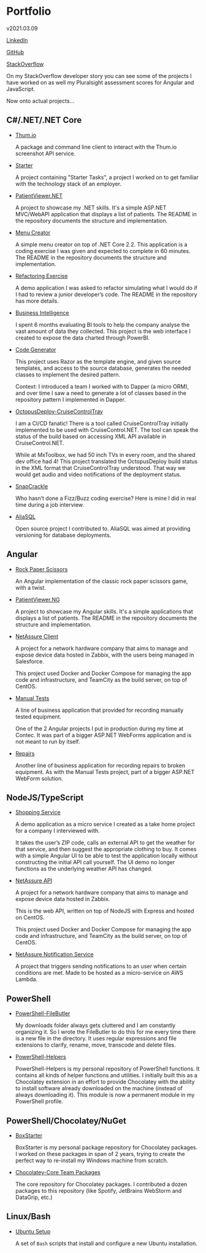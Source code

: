 # Portfolio

v2021.03.09

[LinkedIn](http://www.linkedin.com/in/therunningdev)

[GitHub](https://github.com/The-Running-Dev)

[StackOverflow](https://stackoverflow.com/users/story/1778866)

On my StackOverflow developer story you can see some of the projects I have worked on as well my Pluralsight assessment scores for Angular and JavaScript.

Now onto actual projects...

## C#/.NET/.NET Core

* [Thum.io](https://github.com/The-Running-Dev/Thum.io)

   A package and command line client to interact with the Thum.io screenshot API service.

* [Starter](https://github.com/The-Running-Dev/Starter.Stage7)

   A project containing "Starter Tasks", a project I worked on to get familiar with the technology stack of an employer.

* [PatientViewer.NET](https://github.com/The-Running-Dev/Demo-PatientVIewer.NET)

   A project to showcase my .NET skills. It's a simple ASP.NET MVC/WebAPI application that displays a list of patients. The README in the repository documents the structure and implementation.

* [Menu Creator](https://github.com/The-Running-Dev/Demo-MenuCreator)

   A simple menu creator on top of .NET Core 2.2. This application is a coding exercise I was given and expected to complete in 60 minutes. The README in the repository documents the structure and implementation.

* [Refactoring Exercise](https://github.com/The-Running-Dev/Demo-RefactoringExercise)

   A demo application I was asked to refactor simulating what I would do if I had to review a junior developer’s code. The README in the repository has more details.

* [Business Intelligence](https://github.com/The-Running-Dev/Contec-BusinessIntelligence)

   I spent 6 months evaluating BI tools to help the company analyse the vast amount of data they collected. This project is the web interface I created to expose the data charted through PowerBI.

* [Code Generator](https://github.com/The-Running-Dev/Tools-CodeGenerator)

   This project uses Razor as the template engine, and given source templates, and access to the source database, generates the needed classes to implement the desired pattern.

   Context: I introduced a team I worked with to Dapper (a micro ORM), and over time I saw a need to generate a lot of classes based in the repository pattern I implemented in Dapper.

* [OctopusDeploy-CruiseControlTray](https://github.com/The-Running-Dev/OctopusDeploy-CruiseControlTray)

   I am a CI/CD fanatic! There is a tool called CruiseControlTray initially implemented to be used with CruiseControl.NET. The tool can speak the status of the build based on accessing XML API available in CruiseControl.NET.

   While at MxToolbox, we had 50 inch TVs in every room, and the shared dev office had 4! This project translated the OctopusDeploy build status in the XML format that CruiseControlTray understood. That way we would get audio and video notifications of the deployment status.

* [SnapCrackle](https://github.com/The-Running-Dev/Demo-SnapCrackle)

   Who hasn’t done a Fizz/Buzz coding exercise? Here is mine I did in real time during a job interview.

* [AliaSQL](https://github.com/The-Running-Dev/Database-AliaSQL)

   Open source project I contributed to. AliaSQL was aimed at providing versioning for database deployments.

## Angular

* [Rock Paper Scissors](https://github.com/The-Running-Dev/Demo-RockPaperScissors)

   An Angular implementation of the classic rock paper scissors game, with a twist.

* [PatientViewer.NG](https://github.com/The-Running-Dev/Demo-PatientVIewer.NG)

   A project to showcase my Angular skills. It's a simple applications that displays a list of patients. The README in the repository documents the structure and implementation.

* [NetAssure Client](https://github.com/The-Running-Dev/Demo-NetAssure/tree/master/web-client/src)

   A project for a network hardware company that aims to manage and expose device data hosted in Zabbix, with the users being managed in Salesforce.

   This project used Docker and Docker Compose for managing the app code and infrastructure, and TeamCity as the build server, on top of CentOS.

* [Manual Tests](https://github.com/The-Running-Dev/Contec-ManualTests)

   A line of business application that provided for recording manually tested equipment.

   One of the 2 Angular projects I put in production during my time at Contec. It was part of a bigger ASP.NET WebForms application and is not meant to run by itself.

* [Repairs](https://github.com/The-Running-Dev/Contec-Repairs)

   Another line of business application for recording repairs to broken equipment. As with the Manual Tests project, part of a bigger ASP.NET WebForm solution.

## NodeJS/TypeScript

* [Shopping Service](https://github.com/The-Running-Dev/Demo-ShoppingService)

   A demo application as a micro service I created as a take home project for a company I interviewed with.

   It takes the user’s ZIP code, calls an external API to get the weather for that service, and then suggest the appropriate clothing to buy. It comes with a simple Angular UI to be able to test the application locally without constructing the initial API call yourself. The UI demo no longer functions as the underlying weather API has changed.

* [NetAssure API](https://github.com/The-Running-Dev/Demo-NetAssure/tree/master/web-client/server)

   A project for a network hardware company that aims to manage and expose device data hosted in Zabbix.

   This is the web API, written on top of NodeJS with Express and hosted on CentOS.

   This project used Docker and Docker Compose for managing the app code and infrastructure, and TeamCity as the build server, on top of CentOS.

* [NetAssure Notification Service](https://github.com/The-Running-Dev/Demo-NetAssure/tree/master/NotificationService)

   A project that triggers sending notifications to an user when certain conditions are met. Made to be hosted as a micro-service on AWS Lambda.

## PowerShell

* [PowerShell-FileButler](https://github.com/The-Running-Dev/PowerShell-FileButler)

   My downloads folder always gets cluttered and I am constantly organizing it. So I wrote the FileButler to do this for me every time there is a new file in the directory. It uses regular expressions and file extensions to clarify, rename, move, transcode and delete files.

* [PowerShell-Helpers](https://github.com/The-Running-Dev/PowerShell-Helpers)

   PowerShell-Helpers is my personal repository of PowerShell functions. It contains all kinds of helper functions and utilities. I initially built this as a Chocolatey extension in an effort to provide Chocolatey with the ability to install software already downloaded on the machine (instead of always downloading it). This module is now a permanent module in my PowerShell profile.

## PowerShell/Chocolatey/NuGet

* [BoxStarter](https://github.com/The-Running-Dev/BoxStarter)

   BoxStarter is my personal package repository for Chocolatey packages. I worked on these packages in span of 2 years, trying to create the perfect way to re-install my Windows machine from scratch.

* [Chocolatey-Core Team Packages](https://github.com/chocolatey/chocolatey-coreteampackages)

   The core repository for Chocolatey packages. I contributed a dozen packages to this repository (like Spotify, JetBrains WebStorm and DataGrip, etc.)

## Linux/Bash

* [Ubuntu Setup](https://github.com/The-Running-Dev/Setup-Ubuntu)

   A set of ```Bash``` scripts that install and configure a new Ubuntu installation.